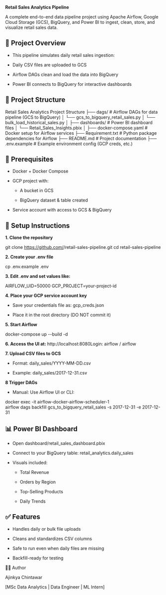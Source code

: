 **Retail Sales Analytics Pipeline**

A complete end-to-end data pipeline project using Apache Airflow, Google Cloud Storage (GCS), BigQuery, and Power BI to ingest, clean, store, and visualize retail sales data.

## 🚀 Project Overview

* This pipeline simulates daily retail sales ingestion:

* Daily CSV files are uploaded to GCS

* Airflow DAGs clean and load the data into BigQuery

* Power BI connects to BigQuery for interactive dashboards

## 📁 Project Structure

Retail Sales Analytics Project Structure
├── dags/                          # Airflow DAGs for data pipeline (GCS to BigQuery)
│   └── gcs_to_bigquery_retail_sales.py
│   └── bulk_load_historical_sales.py
│
├── dashboards/                    # Power BI dashboard files
│   └── Retail_Sales_Insights.pbix
│
├── docker-compose.yaml           # Docker setup for Airflow services
├── Requirement.txt               # Python package dependencies for Airflow
├── README.md                     # Project documentation
├── .env.example                  # Example environment config (GCP creds, etc.)


## 🧰 Prerequisites

* Docker + Docker Compose

* GCP project with:

  * A bucket in GCS

  * BigQuery dataset & table created

* Service account with access to GCS & BigQuery

## 🔐 Setup Instructions

**1. Clone the repository**

  git clone https://github.com/<your-username>/retail-sales-pipeline.git
  cd retail-sales-pipeline

**2. Create your .env file**

  cp .env.example .env

**3. Edit .env and set values like:**

  AIRFLOW_UID=50000
  GCP_PROJECT=your-project-id

**4. Place your GCP service account key**

  * Save your credentials file as: gcp_creds.json
  
  * Place it in the root directory (DO NOT commit it)

**5. Start Airflow**

  docker-compose up --build -d

**6. Access the UI at:** http://localhost:8080Login: airflow / airflow

**7. Upload CSV files to GCS**

  * Format: daily_sales/YYYY-MM-DD.csv
  
  * Example: daily_sales/2017-12-31.csv

**8 Trigger DAGs**

  * Manual: Use Airflow UI or CLI:
  
  docker exec -it airflow-docker-airflow-scheduler-1 \
    airflow dags backfill gcs_to_bigquery_retail_sales -s 2017-12-31 -e 2017-12-31

## 📊 Power BI Dashboard

* Open dashboard/retail_sales_dashboard.pbix

* Connect to your BigQuery table: retail_analytics.daily_sales

* Visuals included:

  * Total Revenue
  
  * Orders by Region
  
  * Top-Selling Products
  
  * Daily Trends

## ✅ Features

  * Handles daily or bulk file uploads
  
  * Cleans and standardizes CSV columns
  
  * Safe to run even when daily files are missing
  
  * Backfill-ready for testing

🙋‍♂️ Author

Ajinkya Chintawar

[MSc Data Analytics | Data Engineer | ML Intern]

